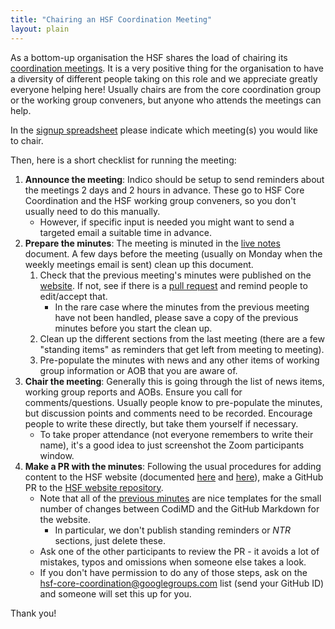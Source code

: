 ```yaml
---
title: "Chairing an HSF Coordination Meeting"
layout: plain
---
```


As a bottom-up organisation the HSF shares the load of chairing its [coordination meetings](https://indico.cern.ch/category/7970). It is a very positive thing for the organisation to have a diversity of different people taking on this role and we appreciate greatly everyone helping here! Usually chairs are from the core coordination group or the working group conveners, but anyone who attends the meetings can help.

In the [signup spreadsheet](https://docs.google.com/spreadsheets/d/1Z1Z4payCpieOLiVFcC6y9j-KCj71u6xX232LHUgIHfI/edit?usp=sharing) please indicate which meeting(s) you would like to chair.

Then, here is a short checklist for running the meeting:

1. **Announce the meeting**: Indico should be setup to send reminders about the meetings 2 days and 2 hours in advance. These go to HSF Core Coordination and the HSF working group conveners, so you don't usually need to do this manually.
    - However, if specific input is needed you might want to send a targeted email a suitable time in advance.
2. **Prepare the minutes**: The meeting is minuted in the [live notes](https://demo.hedgedoc.org/COseSwVnQRuYOAWpHC756Q?view) document. A few days before the meeting (usually on Monday when the weekly meetings email is sent) clean up this document.
    1. Check that the previous meeting's minutes were published on the [website](https://hepsoftwarefoundation.org/organization/minutes.html). If not, see if there is a [pull request](https://github.com/HSF/hsf.github.io/pulls) and remind people to edit/accept that.
        - In the rare case where the minutes from the previous meeting have not been handled, please save a copy of the previous minutes before you start the clean up.
    2. Clean up the different sections from the last meeting (there are a few "standing items" as reminders that get left from meeting to meeting).
    3. Pre-populate the minutes with news and any other items of working group information or AOB that you are aware of.
3. **Chair the meeting**: Generally this is going through the list of news items, working group reports and AOBs. Ensure you call for comments/questions. Usually people know to pre-populate the minutes, but discussion points and comments need to be recorded. Encourage people to write these directly, but take them yourself if necessary.
    - To take proper attendance (not everyone remembers to write their name), it's a good idea to just screenshot the Zoom participants window.
4. **Make a PR with the minutes**: Following the usual procedures for adding content to the HSF website (documented [here](https://hepsoftwarefoundation.org/howto-website.html) and [here](https://hepsoftwarefoundation.org/howto-website.html)), make a GitHub PR to the [HSF website repository](https://github.com/HSF/hsf.github.io). 
    - Note that all of the [previous minutes](https://github.com/HSF/hsf.github.io/tree/main/organization/_posts) are nice templates for the small number of changes between CodiMD and the GitHub Markdown for the website.
        - In particular, we don't publish standing reminders or *NTR* sections, just delete these.
    - Ask one of the other participants to review the PR - it avoids a lot of mistakes, typos and omissions when someone else takes a look.
    - If you don't have permission to do any of those steps, ask on the <hsf-core-coordination@googlegroups.com> list (send your GitHub ID) and someone will set this up for you.

Thank you!
